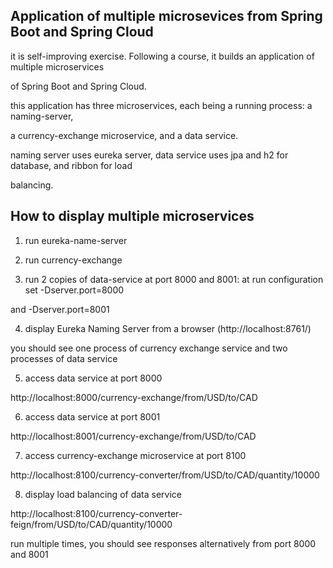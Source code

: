## Application of multiple microsevices from Spring Boot and Spring Cloud

it is self-improving exercise. Following a course, it builds an application of multiple microservices

of Spring Boot and Spring Cloud.

this application has three microservices, each being a running process: a naming-server, 

a currency-exchange microservice, and a data service.

naming server uses eureka server, data service uses jpa and h2 for database, and ribbon for load 

balancing.

## How to display multiple microservices 

1) run eureka-name-server 

2) run currency-exchange 

3) run 2 copies of data-service at port 8000 and 8001: at run configuration set -Dserver.port=8000

and -Dserver.port=8001

4) display Eureka Naming Server from a browser (http://localhost:8761/)

you should see one process of currency exchange service and two processes of data service

5) access data service at port 8000

http://localhost:8000/currency-exchange/from/USD/to/CAD

6) access data service at port 8001

http://localhost:8001/currency-exchange/from/USD/to/CAD

7) access currency-exchange microservice at port 8100

http://localhost:8100/currency-converter/from/USD/to/CAD/quantity/10000

8) display load balancing of data service 

http://localhost:8100/currency-converter-feign/from/USD/to/CAD/quantity/10000

run multiple times, you should see responses alternatively from port 8000 and 8001













